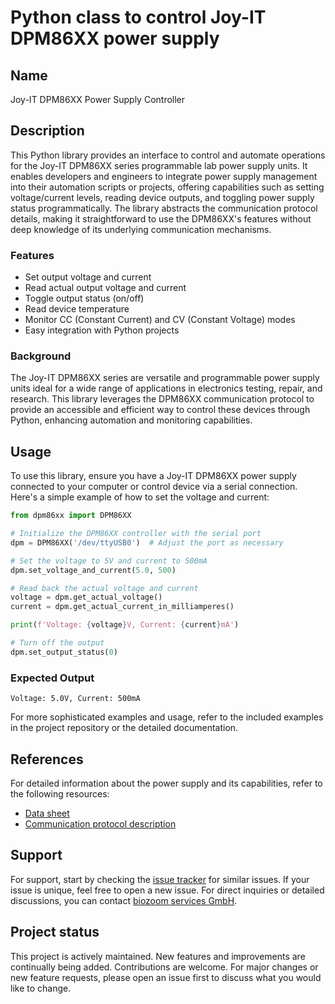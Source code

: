 # Python class to control Joy-IT DPM86XX power supply

## Name
Joy-IT DPM86XX Power Supply Controller

## Description
This Python library provides an interface to control and automate operations for the Joy-IT DPM86XX series programmable lab power supply units. It enables developers and engineers to integrate power supply management into their automation scripts or projects, offering capabilities such as setting voltage/current levels, reading device outputs, and toggling power supply status programmatically. The library abstracts the communication protocol details, making it straightforward to use the DPM86XX's features without deep knowledge of its underlying communication mechanisms.

### Features
- Set output voltage and current
- Read actual output voltage and current
- Toggle output status (on/off)
- Read device temperature
- Monitor CC (Constant Current) and CV (Constant Voltage) modes
- Easy integration with Python projects

### Background
The Joy-IT DPM86XX series are versatile and programmable power supply units ideal for a wide range of applications in electronics testing, repair, and research. This library leverages the DPM86XX communication protocol to provide an accessible and efficient way to control these devices through Python, enhancing automation and monitoring capabilities.

## Usage
To use this library, ensure you have a Joy-IT DPM86XX power supply connected to your computer or control device via a serial connection. Here's a simple example of how to set the voltage and current:

```python
from dpm86xx import DPM86XX

# Initialize the DPM86XX controller with the serial port
dpm = DPM86XX('/dev/ttyUSB0')  # Adjust the port as necessary

# Set the voltage to 5V and current to 500mA
dpm.set_voltage_and_current(5.0, 500)

# Read back the actual voltage and current
voltage = dpm.get_actual_voltage()
current = dpm.get_actual_current_in_milliamperes()

print(f'Voltage: {voltage}V, Current: {current}mA')

# Turn off the output
dpm.set_output_status(0)
```

### Expected Output
```
Voltage: 5.0V, Current: 500mA
```

For more sophisticated examples and usage, refer to the included examples in the project repository or the detailed documentation.

## References
For detailed information about the power supply and its capabilities, refer to the following resources:
- [Data sheet](https://joy-it.net/files/files/Produkte/JT-DPM8605/Datasheet%20JT-DPM8605-20200605.pdf)
- [Communication protocol description](https://joy-it.net/files/files/Produkte/JT-DPM8624/JT-DPM86XX_Communication_protocol_2023-01-05.pdf)

## Support
For support, start by checking the [issue tracker](#) for similar issues. If your issue is unique, feel free to open a new issue. For direct inquiries or detailed discussions, you can contact [biozoom services GmbH](#).

## Project status
This project is actively maintained. New features and improvements are continually being added. Contributions are welcome. For major changes or new feature requests, please open an issue first to discuss what you would like to change.